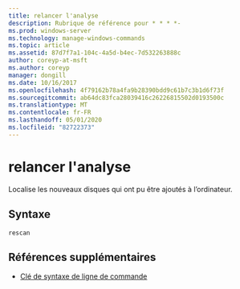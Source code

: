 ```yaml
---
title: relancer l'analyse
description: Rubrique de référence pour * * * *-
ms.prod: windows-server
ms.technology: manage-windows-commands
ms.topic: article
ms.assetid: 87d7f7a1-104c-4a5d-b4ec-7d532263888c
author: coreyp-at-msft
ms.author: coreyp
manager: dongill
ms.date: 10/16/2017
ms.openlocfilehash: 4f79162b78a4fa9b28390bdd9c61b7c3b1d6f73f
ms.sourcegitcommit: ab64dc83fca28039416c26226815502d0193500c
ms.translationtype: MT
ms.contentlocale: fr-FR
ms.lasthandoff: 05/01/2020
ms.locfileid: "82722373"
---
```

# <a name="rescan"></a>relancer l'analyse



Localise les nouveaux disques qui ont pu être ajoutés à l’ordinateur.

## <a name="syntax"></a>Syntaxe

```
rescan
```

## <a name="additional-references"></a>Références supplémentaires

- [Clé de syntaxe de ligne de commande](command-line-syntax-key.md)

